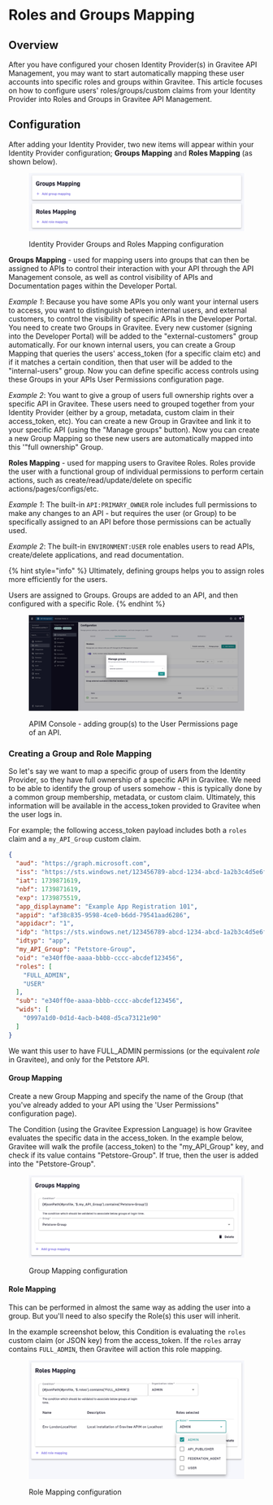 # Roles and Groups Mapping

## Overview

After you have configured your chosen Identity Provider(s) in Gravitee API Management, you may want to start automatically mapping these user accounts into specific roles and groups within Gravitee. This article focuses on how to configure users' roles/groups/custom claims from your Identity Provider into Roles and Groups in Gravitee API Management.

## Configuration

After adding your Identity Provider, two new items will appear within your Identity Provider configuration; **Groups Mapping** and **Roles Mapping** (as shown below).

<figure><img src="../../.gitbook/assets/image.png" alt=""><figcaption><p>Identity Provider Groups and Roles Mapping configuration</p></figcaption></figure>

**Groups Mapping** - used for mapping users into groups that can then be assigned to APIs to control their interaction with your API through the API Management console, as well as control visibility of APIs and Documentation pages within the Developer Portal.

_Example 1_:  Because you have some APIs you only want your internal users to access, you want to distinguish between internal users, and external customers, to control the visibility of specific APIs in the Developer Portal.  You need to create two Groups in Gravitee.  Every new customer (signing into the Developer Portal) will be added to the "external-customers" group automatically.  For our known internal users, you can create a Group Mapping that queries the users' access\_token (for a specific claim etc) and if it matches a certain condition, then that user will be added to the "internal-users" group.  Now you can define specific access controls using these Groups in your APIs User Permissions configuration page.

_Example 2_:  You want to give a group of users full ownership rights over a specific API in Gravitee.  These users need to grouped together from your Identity Provider (either by a group, metadata, custom claim in their access\_token, etc).  You can create a new Group in Gravitee and link it to your specific API (using the "Manage groups" button).  Now you can create a new Group Mapping so these new users are automatically mapped into this '"full ownership" Group.&#x20;



**Roles Mapping** - used for mapping users to Gravitee Roles.  Roles provide the user with a functional group of individual permissions to perform certain actions, such as create/read/update/delete on specific actions/pages/configs/etc. &#x20;

_Example 1_:  The built-in `API:PRIMARY_OWNER` role includes full permissions to make any changes to an API - but requires the user (or Group) to be specifically assigned to an API before those permissions can be actually used.

_Example 2_:  The built-in `ENVIRONMENT:USER` role enables users to read APIs, create/delete applications, and read documentation.

{% hint style="info" %}
Ultimately, defining groups helps you to assign roles more efficiently for the users.

Users are assigned to Groups.  Groups are added to an API, and then configured with a specific Role.
{% endhint %}

<figure><img src="../../.gitbook/assets/image (154).png" alt=""><figcaption><p>APIM Console - adding group(s) to the User Permissions page of an API.</p></figcaption></figure>

### Creating a Group and Role Mapping

So let's say we want to map a specific group of users from the Identity Provider, so they have full ownership of a specific API in Gravitee.  We need to be able to identify the group of users somehow - this is typically done by a common group membership, metadata, or custom claim.  Ultimately, this information will be available in the access\_token provided to Gravitee when the user logs in.

For example; the following access\_token payload includes both a `roles` claim and a `my_API_Group` custom claim.

```json
{
  "aud": "https://graph.microsoft.com",
  "iss": "https://sts.windows.net/123456789-abcd-1234-abcd-1a2b3c4d5e6f/",
  "iat": 1739871619,
  "nbf": 1739871619,
  "exp": 1739875519,
  "app_displayname": "Example App Registration 101",
  "appid": "af38c835-9598-4ce0-b6dd-79541aad6286",
  "appidacr": "1",
  "idp": "https://sts.windows.net/123456789-abcd-1234-abcd-1a2b3c4d5e6f/",
  "idtyp": "app",
  "my_API_Group": "Petstore-Group",
  "oid": "e340ff0e-aaaa-bbbb-cccc-abcdef123456",
  "roles": [
    "FULL_ADMIN",
    "USER"
  ],
  "sub": "e340ff0e-aaaa-bbbb-cccc-abcdef123456",
  "wids": [
    "0997a1d0-0d1d-4acb-b408-d5ca73121e90"
  ]
}
```

We want this user to have FULL\_ADMIN permissions (or the equivalent _role_ in Gravitee), and only for the Petstore API.

#### Group Mapping

Create a new Group Mapping and specify the name of the Group (that you've already added to your API using the 'User Permissions" configuration page).

The Condition (using the Gravitee Expression Language) is how Gravitee evaluates the specific data in the access\_token.   In the example below, Gravitee will walk the profile (access\_token) to the "my\_API\_Group" key, and check if its value contains "Petstore-Group".  If true, then the user is added into the "Petstore-Group".

<figure><img src="../../.gitbook/assets/image (155).png" alt=""><figcaption><p>Group Mapping configuration</p></figcaption></figure>

#### Role Mapping

This can be performed in almost the same way as adding the user into a group.  But you'll need to also specify the Role(s) this user will inherit.

In the example screenshot below, this Condition is evaluating the `roles` custom claim (or JSON key) from the access\_token.  If the `roles` array contains `FULL_ADMIN`, then Gravitee will action this role mapping.

<figure><img src="../../.gitbook/assets/image (157).png" alt=""><figcaption><p>Role Mapping configuration</p></figcaption></figure>
